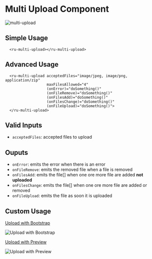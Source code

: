 # Multi Upload Component

![multi-upload](https://cloud.githubusercontent.com/assets/20790833/26152934/7f5a86ae-3b09-11e7-8c1e-7a136d062fa2.gif)

## Simple Usage

```angular2html
  <ru-multi-upload></ru-multi-upload>
```

## Advanced Usage

```angular2html
  <ru-multi-upload acceptedFiles="image/jpeg, image/png, application/zip"
                   maxFilesAllowed="4"
                   (onError)="doSomething()"
                   (onFileRemove)="doSomething()"
                   (onFilesAdd)="doSomething()"
                   (onFilesChange)="doSomething()"
                   (onFileUpload)="doSomething()">
  </ru-multi-upload>
```

## Valid Inputs

* `acceptedFiles`: accepted files to upload

## Ouputs

* `onError`: emits the error when there is an error
* `onFileRemove`: emits the removed file when a file is removed
* `onFilesAdd`: emits the file[] when one ore more file are added **not uploaded**
* `onFilesChange`: emits the file[] when one ore more file are added or removed
* `onFileUpload`: emits the file as soon it is uploaded

## Custom Usage

[Upload with Bootstrap](../src/app/demo/custom-multi-upload)

![Upload with Bootstrap](https://cloud.githubusercontent.com/assets/20790833/26211187/426715c0-3bf2-11e7-8627-b68dd5c823b7.png)

[Upload with Preview](../src/app/demo/custom-image-multi-upload)

![Upload with Preview](https://cloud.githubusercontent.com/assets/20790833/26211270/79524ac8-3bf2-11e7-9b3d-39e79db03b58.png)
